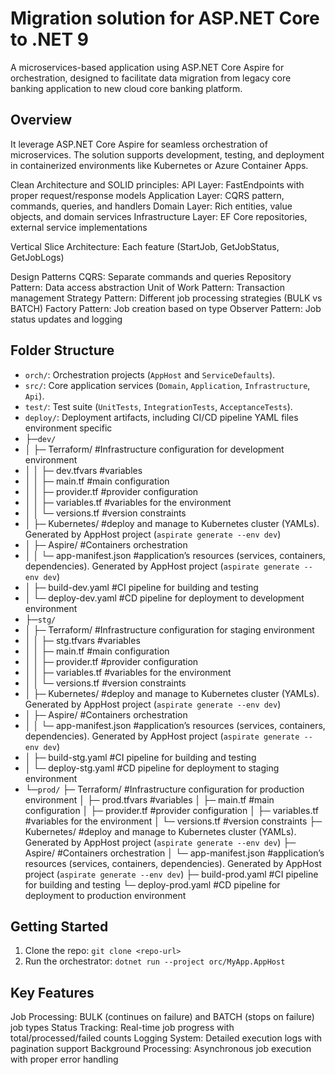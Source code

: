 ﻿# Migration solution for ASP.NET Core to .NET 9
A microservices-based application using ASP.NET Core Aspire for orchestration, designed to facilitate data migration from legacy core banking application to new cloud core banking platform.

## Overview 
It leverage ASP.NET Core Aspire for seamless orchestration of microservices. 
The solution supports development, testing, and deployment in containerized environments like Kubernetes or Azure Container Apps.

Clean Architecture and SOLID principles:
API Layer: FastEndpoints with proper request/response models
Application Layer: CQRS pattern, commands, queries, and handlers
Domain Layer: Rich entities, value objects, and domain services
Infrastructure Layer: EF Core repositories, external service implementations

Vertical Slice Architecture: Each feature (StartJob, GetJobStatus, GetJobLogs)

Design Patterns
CQRS: Separate commands and queries
Repository Pattern: Data access abstraction
Unit of Work Pattern: Transaction management
Strategy Pattern: Different job processing strategies (BULK vs BATCH)
Factory Pattern: Job creation based on type
Observer Pattern: Job status updates and logging

## Folder Structure
- `orch/`: Orchestration projects (`AppHost` and `ServiceDefaults`).
- `src/`: Core application services (`Domain`, `Application`, `Infrastructure`, `Api`).
- `test/`: Test suite (`UnitTests`, `IntegrationTests`, `AcceptanceTests`).
- `deploy/`: Deployment artifacts, including CI/CD pipeline YAML files environment specific 
-   ├─`dev/`
-	│	├─ Terraform/              #Infrastructure configuration for development environment
-	│	│   ├─ dev.tfvars          #variables 
-	│	│   ├─ main.tf             #main configuration
-	│	│   ├─ provider.tf         #provider configuration
-	│	│   ├─ variables.tf        #variables for the environment
-	│	│   └─ versions.tf         #version constraints
-	│	├─ Kubernetes/             #deploy and manage to Kubernetes cluster (YAMLs). Generated by AppHost project (`aspirate generate --env dev`)
-	│   ├─ Aspire/                 #Containers orchestration
-	│   │   └─ app-manifest.json   #application’s resources (services, containers, dependencies). Generated by AppHost project (`aspirate generate --env dev`)
-	│   ├─ build-dev.yaml          #CI pipeline for building and testing
-	│   └─ deploy-dev.yaml         #CD pipeline for deployment to development environment
-   ├─`stg/`
-	│	├─ Terraform/              #Infrastructure configuration for staging environment
-	│	│   ├─ stg.tfvars          #variables 
-	│	│   ├─ main.tf             #main configuration
-	│	│   ├─ provider.tf         #provider configuration
-	│	│   ├─ variables.tf        #variables for the environment
-	│	│   └─ versions.tf         #version constraints
-	│	├─ Kubernetes/             #deploy and manage to Kubernetes cluster (YAMLs). Generated by AppHost project (`aspirate generate --env dev`)
-	│   ├─ Aspire/                 #Containers orchestration
-	│   │   └─ app-manifest.json   #application’s resources (services, containers, dependencies). Generated by AppHost project (`aspirate generate --env dev`)
-	│   ├─ build-stg.yaml          #CI pipeline for building and testing
-	│   └─ deploy-stg.yaml         #CD pipeline for deployment to staging environment
-   └─`prod/`
	 	├─ Terraform/             #Infrastructure configuration for production environment
	 	│   ├─ prod.tfvars        #variables
	 	│   ├─ main.tf            #main configuration
	 	│   ├─ provider.tf        #provider configuration
	 	│   ├─ variables.tf       #variables for the environment
	 	│   └─ versions.tf        #version constraints
	 	├─ Kubernetes/            #deploy and manage to Kubernetes cluster (YAMLs). Generated by AppHost project (`aspirate generate --env dev`)
	    ├─ Aspire/                #Containers orchestration
	    │   └─ app-manifest.json  #application’s resources (services, containers, dependencies). Generated by AppHost project (`aspirate generate --env dev`)
	    ├─ build-prod.yaml        #CI pipeline for building and testing
	    └─ deploy-prod.yaml       #CD pipeline for deployment to production environment
	
## Getting Started
1. Clone the repo: `git clone <repo-url>`
2. Run the orchestrator: `dotnet run --project orc/MyApp.AppHost`

## Key Features
Job Processing: BULK (continues on failure) and BATCH (stops on failure) job types
Status Tracking: Real-time job progress with total/processed/failed counts
Logging System: Detailed execution logs with pagination support
Background Processing: Asynchronous job execution with proper error handling
